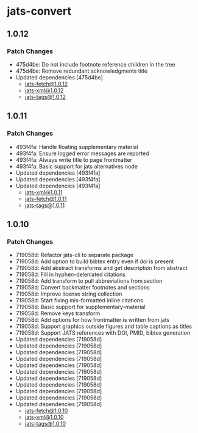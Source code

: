# jats-convert

## 1.0.12

### Patch Changes

- 475d4be: Do not include footnote reference children in the tree
- 475d4be: Remove redundant acknowledgments title
- Updated dependencies [475d4be]
  - jats-fetch@1.0.12
  - jats-xml@1.0.12
  - jats-tags@1.0.12

## 1.0.11

### Patch Changes

- 493f4fa: Handle floating supplementary material
- 493f4fa: Ensure logged error messages are reported
- 493f4fa: Always write title to page frontmatter
- 493f4fa: Basic support for jats alternatives node
- Updated dependencies [493f4fa]
- Updated dependencies [493f4fa]
- Updated dependencies [493f4fa]
  - jats-xml@1.0.11
  - jats-fetch@1.0.11
  - jats-tags@1.0.11

## 1.0.10

### Patch Changes

- 719058d: Refactor jats-cli to separate package
- 719058d: Add option to build bibtex entry even if doi is present
- 719058d: Add abstract transforms and get description from abstract
- 719058d: Fill in hyphen-deleniated citations
- 719058d: Add transform to pull abbreviations from section
- 719058d: Convert backmatter footnotes and sections
- 719058d: Improve license string collection
- 719058d: Start fixing mis-formatted inline citations
- 719058d: Basic support for supplementary-material
- 719058d: Remove keys transform
- 719058d: Add options for how frontmatter is written from jats
- 719058d: Support graphics outside figures and table captions as titles
- 719058d: Support JATS references with DOI, PMID, bibtex generation
- Updated dependencies [719058d]
- Updated dependencies [719058d]
- Updated dependencies [719058d]
- Updated dependencies [719058d]
- Updated dependencies [719058d]
- Updated dependencies [719058d]
- Updated dependencies [719058d]
- Updated dependencies [719058d]
- Updated dependencies [719058d]
- Updated dependencies [719058d]
- Updated dependencies [719058d]
  - jats-fetch@1.0.10
  - jats-xml@1.0.10
  - jats-tags@1.0.10
